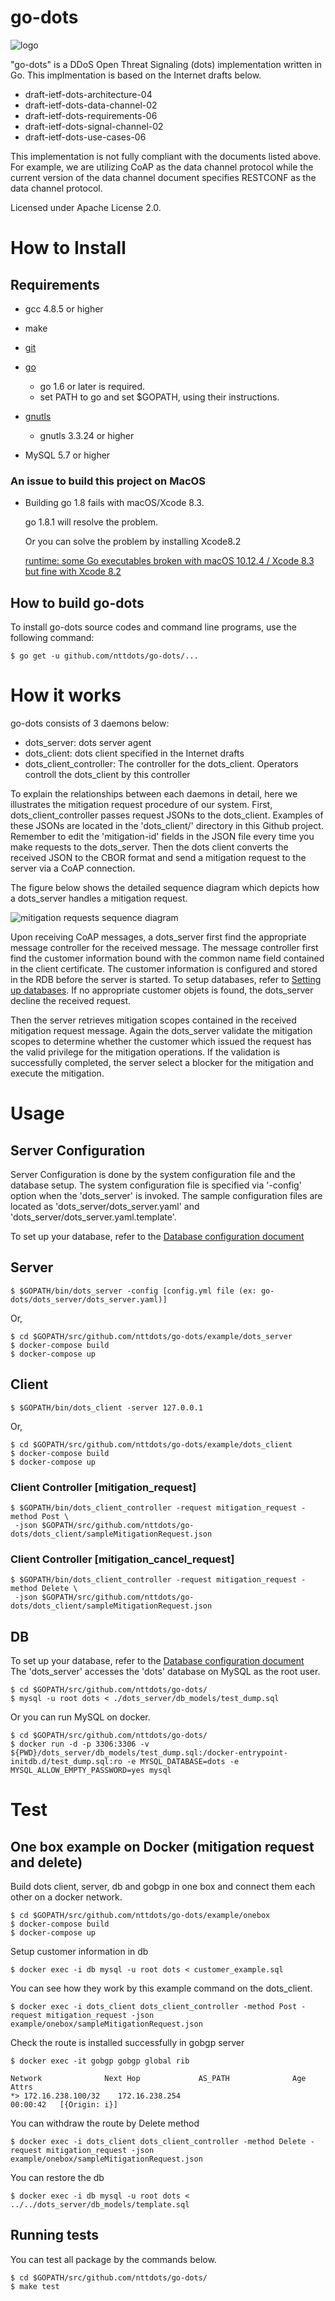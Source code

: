 

# go-dots

![logo](https://github.com/nttdots/go-dots/blob/master/go-dots_logo/go-dots_logo_blue.png)

"go-dots" is a DDoS Open Threat Signaling (dots) implementation written in Go. This implmentation is based on the Internet drafts below. 

* draft-ietf-dots-architecture-04 
* draft-ietf-dots-data-channel-02 
* draft-ietf-dots-requirements-06 
* draft-ietf-dots-signal-channel-02 
* draft-ietf-dots-use-cases-06 

This implementation is not fully compliant with the documents listed above.  For example, we are utilizing CoAP as the data channel protocol while the current version of the data channel document specifies RESTCONF as the data channel protocol.

Licensed under Apache License 2.0.

# How to Install

## Requirements

* gcc 4.8.5 or higher
* make
* [git](https://git-scm.com/)
* [go](https://golang.org/doc/install)
  * go 1.6 or later is required.
  * set PATH to go and set $GOPATH, using their instructions.
* [gnutls](http://www.gnutls.org/)
  * gnutls 3.3.24 or higher

* MySQL 5.7 or higher

### An issue to build this project on MacOS

* Building go 1.8 fails with macOS/Xcode 8.3.

    go 1.8.1 will resolve the problem.
    
    Or you can solve the problem by installing Xcode8.2
    
    [runtime: some Go executables broken with macOS 10.12.4 / Xcode 8.3 but fine with Xcode 8.2 ](https://github.com/golang/go/issues/19734)
    
## How to build go-dots

To install go-dots source codes and command line programs, use the following command:

    $ go get -u github.com/nttdots/go-dots/...


# How it works

go-dots consists of 3 daemons below:

* dots_server: dots server agent
* dots_client: dots client specified in the Internet drafts
* dots_client_controller: The controller for the dots_client. Operators controll the dots_client by this controller

To explain the relationships between each daemons in detail, here we illustrates the mitigation request procedure of our system. First, dots_client_controller passes request JSONs to the dots_client. Examples of these JSONs are located in the 'dots_client/' directory in this Github project. Remember to edit the 'mitigation-id' fields in the JSON file every time you make requests to the dots_server. Then the dots client converts the received JSON to the CBOR format and send a mitigation request to the server via a CoAP connection.

The figure below shows the detailed sequence diagram which depicts how a dots_server handles a mitigation request. 

<img src='https://github.com/nttdots/go-dots/blob/documentation/docs/pics/mitigation_request_sequence.png' title='mitigation requests sequence diagram'>

Upon receiving CoAP messages, a dots_server first find the appropriate message controller for the received message. The message controller first find the customer information bound with the common name field contained in the client certificate. The customer information is configured and stored in the RDB before the server is started. To setup databases, refer to [Setting up databases](./docs/DATABASE.md). If no appropriate customer objets is found, the dots_server decline the received request. 

Then the server retrieves mitigation scopes contained in the received mitigation request message. Again the dots_server validate the mitigation scopes to determine whether the customer which issued the request has the valid privilege for the mitigation operations. If the validation is successfully completed, the server select a blocker for the mitigation and execute the mitigation.

# Usage

## Server Configuration

Server Configuration is done by the system configuration file and the database setup. The system configuration file is specified via '-config' option when the 'dots_server' is invoked. The sample configuration files are located as 'dots_server/dots_server.yaml' and 'dots_server/dots_server.yaml.template'. 

To set up your database, refer to the [Database configuration document](./docs/DATABASE.md)

## Server
    $ $GOPATH/bin/dots_server -config [config.yml file (ex: go-dots/dots_server/dots_server.yaml)]

Or,

    $ cd $GOPATH/src/github.com/nttdots/go-dots/example/dots_server
    $ docker-compose build
    $ docker-compose up 

## Client
    $ $GOPATH/bin/dots_client -server 127.0.0.1

Or,

    $ cd $GOPATH/src/github.com/nttdots/go-dots/example/dots_client
    $ docker-compose build
    $ docker-compose up
    
### Client Controller [mitigation_request]
    $ $GOPATH/bin/dots_client_controller -request mitigation_request -method Post \
     -json $GOPATH/src/github.com/nttdots/go-dots/dots_client/sampleMitigationRequest.json
   
### Client Controller [mitigation_cancel_request]
    $ $GOPATH/bin/dots_client_controller -request mitigation_request -method Delete \
     -json $GOPATH/src/github.com/nttdots/go-dots/dots_client/sampleMitigationRequest.json

## DB

To set up your database, refer to the [Database configuration document](./docs/DATABASE.md)  
The 'dots_server' accesses the 'dots' database on MySQL as the root user.

    $ cd $GOPATH/src/github.com/nttdots/go-dots/
    $ mysql -u root dots < ./dots_server/db_models/test_dump.sql

Or you can run MySQL on docker.

    $ cd $GOPATH/src/github.com/nttdots/go-dots/
    $ docker run -d -p 3306:3306 -v ${PWD}/dots_server/db_models/test_dump.sql:/docker-entrypoint-initdb.d/test_dump.sql:ro -e MYSQL_DATABASE=dots -e MYSQL_ALLOW_EMPTY_PASSWORD=yes mysql


# Test

## One box example on Docker (mitigation request and delete)

Build dots client, server, db and gobgp in one box and connect them each other on a docker network.

    $ cd $GOPATH/src/github.com/nttdots/go-dots/example/onebox
    $ docker-compose build
    $ docker-compose up

Setup customer information in db

    $ docker exec -i db mysql -u root dots < customer_example.sql

You can see how they work by this example command on the dots_client.

    $ docker exec -i dots_client dots_client_controller -method Post -request mitigation_request -json example/onebox/sampleMitigationRequest.json

Check the route is installed successfully in gobgp server

    $ docker exec -it gobgp gobgp global rib

```
Network              Next Hop             AS_PATH              Age        Attrs
*> 172.16.238.100/32    172.16.238.254                            00:00:42   [{Origin: i}]
```
You can withdraw the route by Delete method

    $ docker exec -i dots_client dots_client_controller -method Delete -request mitigation_request -json example/onebox/sampleMitigationRequest.json

You can restore the db

    $ docker exec -i db mysql -u root dots < ../../dots_server/db_models/template.sql 


## Running tests

You can test all package by the commands below.

    $ cd $GOPATH/src/github.com/nttdots/go-dots/
    $ make test



